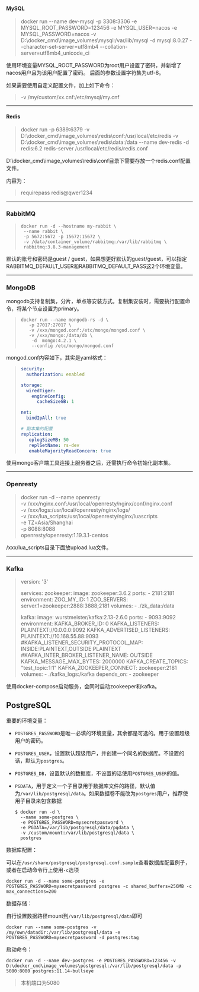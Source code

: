 #### MySQL

> docker run --name dev-mysql -p 3308:3306 -e MYSQL_ROOT_PASSWORD=123456 -e MYSQL_USER=nacos -e MYSQL_PASSWORD=nacos -v D:\docker_cmd\image_volumes\mysql:/var/lib/mysql -d mysql:8.0.27 --character-set-server=utf8mb4 --collation-server=utf8mb4_unicode_ci



使用环境变量MYSQL_ROOT_PASSWORD为root用户设置了密码，并新增了nacos用户且为该用户配置了密码。
后面的参数设置字符集为utf-8。



如果需要使用自定义配置文件，加上如下命令：

> -v /my/custom/xx.cnf:/etc/mysql/my.cnf 



---



#### Redis

> docker run -p 6389:6379 -v D:\docker_cmd\image_volumes\redis\conf:/usr/local/etc/redis  -v D:\docker_cmd\image_volumes\redis\data:/data --name dev-redis -d redis:6.2 redis-server /usr/local/etc/redis/redis.conf

D:\docker_cmd\image_volumes\redis\conf目录下需要存放一个redis.conf配置文件。

内容为：

> requirepass  redis@qwer1234



---



### RabbitMQ

> ```
> docker run -d --hostname my-rabbit \
>  --name rabbit \
>  -p 5672:5672 -p 15672:15672 \
>  -v /data/container_volume/rabbitmq:/var/lib/rabbitmq \
>  rabbitmq:3.8.3-management
> ```



默认的账号和密码是guest / guest，如果想更好默认的guest/guest，可以指定RABBITMQ_DEFAULT_USER和RABBITMQ_DEFAULT_PASS这2个环境变量。



---



### MongoDB

mongodb支持复制集，分片，单点等安装方式。复制集安装时，需要执行配置命令，将某个节点设置为primary。

> ```
> docker run --name mongodb-rs -d \
>    -p 27017:27017 \
>    -v /xxx/mongod.conf:/etc/mongo/mongod.conf \
>    -v /xxx/mongo:/data/db \
>     -d  mongo:4.2.1 \
>     --config /etc/mongo/mongod.conf
> ```

mongod.conf内容如下，其实是yaml格式：

> ```yaml
> security:
>   authorization: enabled
> 
> storage:
>   wiredTiger:
>     engineConfig:
>       cacheSizeGB: 1
> 
> net:
>   bindIpAll: true
> 
> # 副本集的配置
> replication:
>    oplogSizeMB: 50
>    replSetName: rs-dev
>    enableMajorityReadConcern: true
> ```

使用mongo客户端工具连接上服务器之后，还需执行命令初始化副本集。



---



### Openresty

> docker run  -d --name openresty  \
>         -v /xxx/nginx.conf:/usr/local/openresty/nginx/conf/nginx.conf \
> 	      -v  /xxx/logs:/usr/local/openresty/nginx/logs/ \
> 	         -v /xxx/lua_scripts:/usr/local/openresty/nginx/luascripts \
>                 -e TZ=Asia/Shanghai \
>                -p 8088:8088   \
>       openresty/openresty:1.19.3.1-centos

/xxx/lua_scripts目录下面放upload.lua文件。



---



### Kafka

> version: '3'
>
> services:
>   zookeeper:
>     image: zookeeper:3.6.2
>     ports:
>       - 2181:2181
>     environment:
>       ZOO_MY_ID: 1
>       ZOO_SERVERS: server.1=zookeeper:2888:3888;2181
>     volumes:
>       - ./zk_data:/data
>
>   kafka:
>     image: wurstmeister/kafka:2.13-2.6.0
>     ports:
>       - 9093:9092
>         environment:
>             KAFKA_BROKER_ID: 0
>             KAFKA_LISTENERS: PLAINTEXT://0.0.0.0:9092
>             KAFKA_ADVERTISED_LISTENERS: PLAINTEXT://10.168.55.88:9093
>             #KAFKA_LISTENER_SECURITY_PROTOCOL_MAP: INSIDE:PLAINTEXT,OUTSIDE:PLAINTEXT
>             #KAFKA_INTER_BROKER_LISTENER_NAME: OUTSIDE
>             KAFKA_MESSAGE_MAX_BYTES: 2000000
>             KAFKA_CREATE_TOPICS: "test_topic:1:1"
>             KAFKA_ZOOKEEPER_CONNECT: zookeeper:2181
>         volumes:
>             - ./kafka_logs:/kafka
>             depends_on:
>                   - zookeeper

使用docker-compose启动服务，会同时启动zookeeper和kafka。



## PostgreSQL

重要的环境变量：

- `POSTGRES_PASSWORD`是唯一必填的环境变量，其余都是可选的。用于设置超级用户的密码。

- `POSTGRES_USER`，设置默认超级用户，并创建一个同名的数据库。不设置的话，默认为`postgres`。

- `POSTGRES_DB`，设置默认的数据库，不设置的话使用`POSTGRES_USER`的值。

- `PGDATA`，用于定义一个子目录用于数据库文件的路径，默认值为`/var/lib/postgresql/data`。如果数据卷不能改为`postgres`用户，推荐使用子目录来包含数据

  ```
  $ docker run -d \
  	--name some-postgres \
  	-e POSTGRES_PASSWORD=mysecretpassword \
  	-e PGDATA=/var/lib/postgresql/data/pgdata \
  	-v /custom/mount:/var/lib/postgresql/data \
  	postgres
  ```



数据库配置：

可以在`/usr/share/postgresql/postgresql.conf.sample`查看数据库配置例子，或者在启动命令行上使用`-c`选项

```
docker run -d --name some-postgres -e POSTGRES_PASSWORD=mysecretpassword postgres -c shared_buffers=256MB -c max_connections=200
```



数据存储：

自行设置数据路径mount到`/var/lib/postgresql/data`即可

```
docker run --name some-postgres -v /my/own/datadir:/var/lib/postgresql/data -e POSTGRES_PASSWORD=mysecretpassword -d postgres:tag
```



启动命令：

```
docker run -d --name dev-postgres -e POSTGRES_PASSWORD=123456 -v D:\docker_cmd\image_volumes\postgresql:/var/lib/postgresql/data -p 5080:8080 postgres:11.14-bullseye
```

> 本机端口为5080
